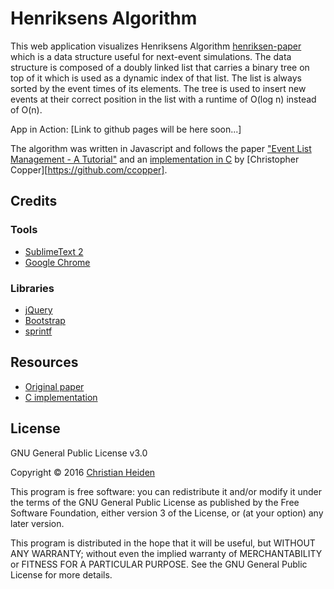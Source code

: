 # Henriksens Algorithm

This web application visualizes Henriksens Algorithm [henriksen-paper] which is a data structure useful for next-event simulations. The data structure is composed of a doubly linked list that carries a binary tree on top of it which is used as a dynamic index of that list. The list is always sorted by the event times of its elements. The tree is used to insert new events at their correct position in the list with a runtime of O(log n) instead of O(n).

App in Action: [Link to github pages will be here soon...] 

The algorithm was written in Javascript and follows the paper ["Event List Management - A Tutorial"][henriksen-paper] and an [implementation in C][henriksen-c] by [Christopher Copper][https://github.com/ccopper].


## Credits

### Tools
* [SublimeText 2][sublime]
* [Google Chrome][chrome]


### Libraries
* [jQuery][jquery]
* [Bootstrap][bootstrap]
* [sprintf][sprintf]

## Resources
* [Original paper][henriksen-paper]
* [C implementation][henriksen-c]


## License
GNU General Public License v3.0

Copyright &copy; 2016  [Christian Heiden][github]

This program is free software: you can redistribute it and/or modify
it under the terms of the GNU General Public License as published by
the Free Software Foundation, either version 3 of the License, or
(at your option) any later version.

This program is distributed in the hope that it will be useful,
but WITHOUT ANY WARRANTY; without even the implied warranty of
MERCHANTABILITY or FITNESS FOR A PARTICULAR PURPOSE.  See the
GNU General Public License for more details.



[jquery]:http://jquery.com/
[sprintf]:http://www.diveintojavascript.com/projects/javascript-sprintf
[henriksen-c]:https://github.com/ccopper/Henriksen-Algo-C
[henriksen-paper]:http://dl.acm.org/citation.cfm?id=801548
[bootstrap]:http://getbootstrap.com/
[github]:https://github.com/BobMcFry
[sublime]:http://www.sublimetext.com/2
[chrome]:https://www.google.com/chrome/
